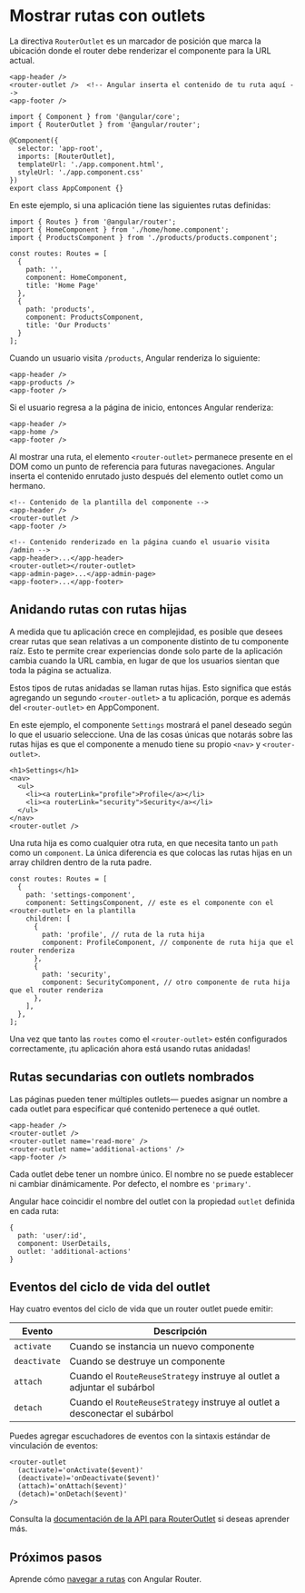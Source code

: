 # Mostrar rutas con outlets

La directiva `RouterOutlet` es un marcador de posición que marca la ubicación donde el router debe renderizar el componente para la URL actual.

```angular-html
<app-header />
<router-outlet />  <!-- Angular inserta el contenido de tu ruta aquí -->
<app-footer />
```

```angular-ts
import { Component } from '@angular/core';
import { RouterOutlet } from '@angular/router';

@Component({
  selector: 'app-root',
  imports: [RouterOutlet],
  templateUrl: './app.component.html',
  styleUrl: './app.component.css'
})
export class AppComponent {}
```

En este ejemplo, si una aplicación tiene las siguientes rutas definidas:

```angular-ts
import { Routes } from '@angular/router';
import { HomeComponent } from './home/home.component';
import { ProductsComponent } from './products/products.component';

const routes: Routes = [
  {
    path: '',
    component: HomeComponent,
    title: 'Home Page'
  },
  {
    path: 'products',
    component: ProductsComponent,
    title: 'Our Products'
  }
];
```

Cuando un usuario visita `/products`, Angular renderiza lo siguiente:

```angular-html
<app-header />
<app-products />
<app-footer />
```

Si el usuario regresa a la página de inicio, entonces Angular renderiza:

```angular-html
<app-header />
<app-home />
<app-footer />
```

Al mostrar una ruta, el elemento `<router-outlet>` permanece presente en el DOM como un punto de referencia para futuras navegaciones. Angular inserta el contenido enrutado justo después del elemento outlet como un hermano.

```angular-html
<!-- Contenido de la plantilla del componente -->
<app-header />
<router-outlet />
<app-footer />
```

```angular-html
<!-- Contenido renderizado en la página cuando el usuario visita /admin -->
<app-header>...</app-header>
<router-outlet></router-outlet>
<app-admin-page>...</app-admin-page>
<app-footer>...</app-footer>
```

## Anidando rutas con rutas hijas

A medida que tu aplicación crece en complejidad, es posible que desees crear rutas que sean relativas a un componente distinto de tu componente raíz. Esto te permite crear experiencias donde solo parte de la aplicación cambia cuando la URL cambia, en lugar de que los usuarios sientan que toda la página se actualiza.

Estos tipos de rutas anidadas se llaman rutas hijas. Esto significa que estás agregando un segundo `<router-outlet>` a tu aplicación, porque es además del `<router-outlet>` en AppComponent.

En este ejemplo, el componente `Settings` mostrará el panel deseado según lo que el usuario seleccione. Una de las cosas únicas que notarás sobre las rutas hijas es que el componente a menudo tiene su propio `<nav>` y `<router-outlet>`.

```angular-html
<h1>Settings</h1>
<nav>
  <ul>
    <li><a routerLink="profile">Profile</a></li>
    <li><a routerLink="security">Security</a></li>
  </ul>
</nav>
<router-outlet />
```

Una ruta hija es como cualquier otra ruta, en que necesita tanto un `path` como un `component`. La única diferencia es que colocas las rutas hijas en un array children dentro de la ruta padre.

```angular-ts
const routes: Routes = [
  {
    path: 'settings-component',
    component: SettingsComponent, // este es el componente con el <router-outlet> en la plantilla
    children: [
      {
        path: 'profile', // ruta de la ruta hija
        component: ProfileComponent, // componente de ruta hija que el router renderiza
      },
      {
        path: 'security',
        component: SecurityComponent, // otro componente de ruta hija que el router renderiza
      },
    ],
  },
];
```

Una vez que tanto las `routes` como el `<router-outlet>` estén configurados correctamente, ¡tu aplicación ahora está usando rutas anidadas!

## Rutas secundarias con outlets nombrados

Las páginas pueden tener múltiples outlets— puedes asignar un nombre a cada outlet para especificar qué contenido pertenece a qué outlet.

```angular-html
<app-header />
<router-outlet />
<router-outlet name='read-more' />
<router-outlet name='additional-actions' />
<app-footer />
```

Cada outlet debe tener un nombre único. El nombre no se puede establecer ni cambiar dinámicamente. Por defecto, el nombre es `'primary'`.

Angular hace coincidir el nombre del outlet con la propiedad `outlet` definida en cada ruta:

```angular-ts
{
  path: 'user/:id',
  component: UserDetails,
  outlet: 'additional-actions'
}
```

## Eventos del ciclo de vida del outlet

Hay cuatro eventos del ciclo de vida que un router outlet puede emitir:

| Evento       | Descripción                                                                       |
| ------------ | --------------------------------------------------------------------------------- |
| `activate`   | Cuando se instancia un nuevo componente                                           |
| `deactivate` | Cuando se destruye un componente                                                  |
| `attach`     | Cuando el `RouteReuseStrategy` instruye al outlet a adjuntar el subárbol          |
| `detach`     | Cuando el `RouteReuseStrategy` instruye al outlet a desconectar el subárbol       |

Puedes agregar escuchadores de eventos con la sintaxis estándar de vinculación de eventos:

```angular-html
<router-outlet
  (activate)='onActivate($event)'
  (deactivate)='onDeactivate($event)'
  (attach)='onAttach($event)'
  (detach)='onDetach($event)'
/>
```

Consulta la [documentación de la API para RouterOutlet](/api/router/RouterOutlet?tab=api) si deseas aprender más.

## Próximos pasos

Aprende cómo [navegar a rutas](/guide/routing/navigate-to-routes) con Angular Router.
